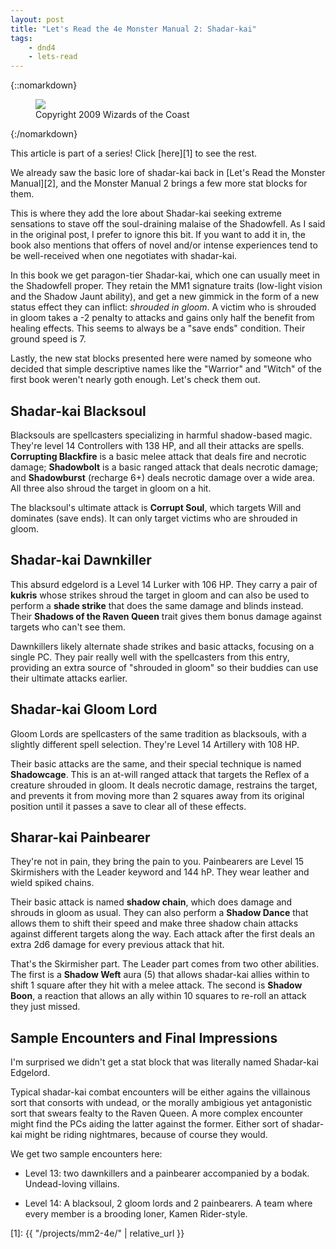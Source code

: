 ```yaml
---
layout: post
title: "Let's Read the 4e Monster Manual 2: Shadar-kai"
tags:
    - dnd4
    - lets-read
---
```


{::nomarkdown}
<figure class="center">
  <img src="{{ "/assets/wir-mm2-4e-shadar-kai.png" | absolute_url }}"/>
  <figcaption>
    Copyright 2009 Wizards of the Coast
  </figcaption>
</figure>
{:/nomarkdown}

This article is part of a series! Click [here][1] to see the rest.

We already saw the basic lore of shadar-kai back in [Let's Read the  Monster
Manual][2], and the Monster Manual 2 brings a few more stat blocks for them.

This is where they add the lore about Shadar-kai seeking extreme sensations to
stave off the soul-draining malaise of the Shadowfell. As I said in the original
post, I prefer to ignore this bit. If you want to add it in, the book also
mentions that offers of novel and/or intense experiences tend to be
well-received when one negotiates with shadar-kai.

In this book we get paragon-tier Shadar-kai, which one can usually meet in the
Shadowfell proper. They retain the MM1 signature traits (low-light vision and
the Shadow Jaunt ability), and get a new gimmick in the form of a new status
effect they can inflict: _shrouded in gloom_. A victim who is shrouded in gloom
takes a -2 penalty to attacks and gains only half the benefit from healing
effects. This seems to always be a "save ends" condition. Their ground speed is
7.

Lastly, the new stat blocks presented here were named by someone who decided
that simple descriptive names like the "Warrior" and "Witch" of the first book
weren't nearly goth enough. Let's check them out.

## Shadar-kai Blacksoul

Blacksouls are spellcasters specializing in harmful shadow-based magic. They're
level 14 Controllers with 138 HP, and all their attacks are spells. **Corrupting
Blackfire** is a basic melee attack that deals fire and necrotic damage;
**Shadowbolt** is a basic ranged attack that deals necrotic damage; and
**Shadowburst** (recharge 6+) deals necrotic damage over a wide area. All three
also shroud the target in gloom on a hit.

The blacksoul's ultimate attack is **Corrupt Soul**, which targets Will and
dominates (save ends). It can only target victims who are shrouded in gloom.

## Shadar-kai Dawnkiller

This absurd edgelord is a Level 14 Lurker with 106 HP. They carry a pair of
**kukris** whose strikes shroud the target in gloom and can also be used to
perform a **shade strike** that does the same damage and blinds instead. Their
**Shadows of the Raven Queen** trait gives them bonus damage against targets who
can't see them.

Dawnkillers likely alternate shade strikes and basic attacks, focusing on a
single PC. They pair really well with the spellcasters from this entry,
providing an extra source of "shrouded in gloom" so their buddies can use their
ultimate attacks earlier.

## Shadar-kai Gloom Lord

Gloom Lords are spellcasters of the same tradition as blacksouls, with a
slightly different spell selection. They're Level 14 Artillery with 108 HP.

Their basic attacks are the same, and their special technique is named
**Shadowcage**. This is an at-will ranged attack that targets the Reflex of a
creature shrouded in gloom. It deals necrotic damage, restrains the target, and
prevents it from moving more than 2 squares away from its original position
until it passes a save to clear all of these effects.

## Sharar-kai Painbearer

They're not in pain, they bring the pain to you. Painbearers are Level 15
Skirmishers with the Leader keyword and 144 hP. They wear leather and wield
spiked chains.

Their basic attack is named **shadow chain**, which does damage and shrouds in
gloom as usual. They can also perform a **Shadow Dance** that allows them to
shift their speed and make three shadow chain attacks against different targets
along the way. Each attack after the first deals an extra 2d6 damage for every
previous attack that hit.

That's the Skirmisher part. The Leader part comes from two other abilities. The
first is a **Shadow Weft** aura (5) that allows shadar-kai allies within to
shift 1 square after they hit with a melee attack. The second is **Shadow
Boon**, a reaction that allows an ally within 10 squares to re-roll an attack
they just missed.

## Sample Encounters and Final Impressions

I'm surprised we didn't get a stat block that was literally named Shadar-kai
Edgelord.

Typical shadar-kai combat encounters will be either agains the villainous sort
that consorts with undead, or the morally ambigious yet antagonistic sort that
swears fealty to the Raven Queen. A more complex encounter might find the PCs
aiding the latter against the former. Either sort of shadar-kai might be riding
nightmares, because of course they would.

We get two sample encounters here:

- Level 13: two dawnkillers and a painbearer accompanied by a
  bodak. Undead-loving villains.

- Level 14: A blacksoul, 2 gloom lords and 2 painbearers. A team where every
  member is a brooding loner, Kamen Rider-style.

[1]: {{ "/projects/mm2-4e/" | relative_url }}
